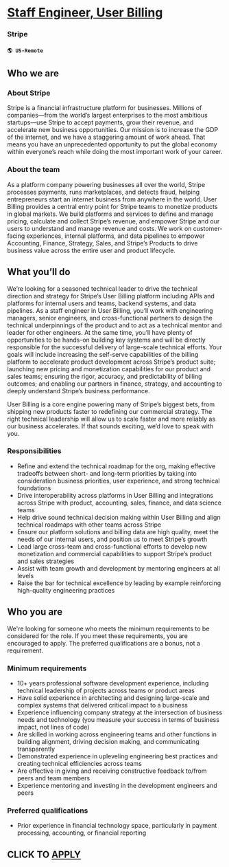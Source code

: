 # [Staff Engineer, User Billing](https://www.remotewlb.com/apply/staff-engineer-user-billing)  
### Stripe  
#### `🌎 US-Remote`  

## **Who we are**

### **About Stripe**

Stripe is a financial infrastructure platform for businesses. Millions of companies—from the world’s largest enterprises to the most ambitious startups—use Stripe to accept payments, grow their revenue, and accelerate new business opportunities. Our mission is to increase the GDP of the internet, and we have a staggering amount of work ahead. That means you have an unprecedented opportunity to put the global economy within everyone’s reach while doing the most important work of your career.

### **About the team**

As a platform company powering businesses all over the world, Stripe processes payments, runs marketplaces, and detects fraud, helping entrepreneurs start an internet business from anywhere in the world. User Billing provides a central entry point for Stripe teams to monetize products in global markets. We build platforms and services to define and manage pricing, calculate and collect Stripe’s revenue, and empower Stripe and our users to understand and manage revenue and costs. We work on customer-facing experiences, internal platforms, and data pipelines to empower Accounting, Finance, Strategy, Sales, and Stripe’s Products to drive business value across the entire user and product lifecycle.

## **What you’ll do**

We’re looking for a seasoned technical leader to drive the technical direction and strategy for Stripe’s User Billing platform including APIs and platforms for internal users and teams, backend systems, and data pipelines. As a staff engineer in User Billing, you’ll work with engineering managers, senior engineers, and cross-functional partners to design the technical underpinnings of the product and to act as a technical mentor and leader for other engineers. At the same time, you’ll have plenty of opportunities to be hands-on building key systems and will be directly responsible for the successful delivery of large-scale technical efforts. Your goals will include increasing the self-serve capabilities of the billing platform to accelerate product development across Stripe’s product suite; launching new pricing and monetization capabilities for our product and sales teams; ensuring the rigor, accuracy, and predictability of billing outcomes; and enabling our partners in finance,
strategy, and accounting to deeply understand Stripe’s business performance.

User Billing is a core engine powering many of Stripe’s biggest bets, from shipping new products faster to redefining our commercial strategy. The right technical leadership will allow us to scale faster and more reliably as our business accelerates. If that sounds exciting, we’d love to speak with you.

### **Responsibilities**

  * Refine and extend the technical roadmap for the org, making effective tradeoffs between short- and long-term priorities by taking into consideration business priorities, user experience, and strong technical foundations
  * Drive interoperability across platforms in User Billing and integrations across Stripe with product, accounting, sales, finance, and data science teams
  * Help drive sound technical decision making within User Billing and align technical roadmaps with other teams across Stripe
  * Ensure our platform solutions and billing data are high quality, meet the needs of our internal users, and position us to meet Stripe’s growth
  * Lead large cross-team and cross-functional efforts to develop new monetization and commercial capabilities to support Stripe’s product and sales strategies
  * Assist with team growth and development by mentoring engineers at all levels
  * Raise the bar for technical excellence by leading by example reinforcing high-quality engineering practices

## **Who you are**

We're looking for someone who meets the minimum requirements to be considered for the role. If you meet these requirements, you are encouraged to apply. The preferred qualifications are a bonus, not a requirement.

### **Minimum requirements**

  * 10+ years professional software development experience, including technical leadership of projects across teams or product areas
  * Have solid experience in architecting and designing large-scale and complex systems that delivered critical impact to a business
  * Experience influencing company strategy at the intersection of business needs and technology (you measure your success in terms of business impact, not lines of code)
  * Are skilled in working across engineering teams and other functions in building alignment, driving decision making, and communicating transparently
  * Demonstrated experience in upleveling engineering best practices and creating technical efficiencies across teams
  * Are effective in giving and receiving constructive feedback to/from peers and team members
  * Experience mentoring and investing in the development engineers and peers

### **Preferred qualifications**

  * Prior experience in financial technology space, particularly in payment processing, accounting, or financial reporting

  
## CLICK TO [APPLY](https://www.remotewlb.com/apply/staff-engineer-user-billing)

